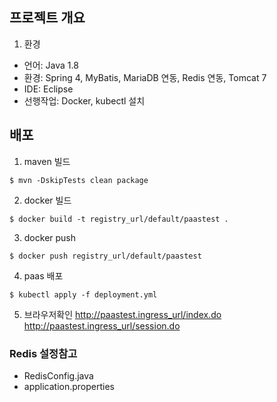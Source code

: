 ## 프로젝트 개요

1. 환경
- 언어: Java 1.8
- 환경: Spring 4, MyBatis, MariaDB 연동, Redis 연동, Tomcat 7
- IDE: Eclipse
- 선행작업: Docker, kubectl 설치

## 배포

1. maven 빌드
```
$ mvn -DskipTests clean package
```

2. docker 빌드
```
$ docker build -t registry_url/default/paastest .
```

3. docker push
```
$ docker push registry_url/default/paastest
```

4. paas 배포
```
$ kubectl apply -f deployment.yml
```

5. 브라우저확인
http://paastest.ingress_url/index.do
http://paastest.ingress_url/session.do

### Redis 설정참고
- RedisConfig.java
- application.properties



